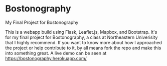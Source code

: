 # Bostonography
My Final Project for Bostonography

This is a webapp build using Flask, Leaflet.js, Mapbox, and Bootstrap. It's for my final project for Bostonography, a class at Northeastern Univerisity that I highly recommend. If you want to know more about how I approached the project or help contribute to it, by all means fork the repo and make this into something great. A live demo can be seen at https://bostonography.herokuapp.com/
